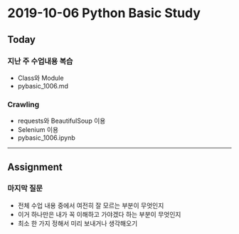 # 2019-10-06 Python Basic Study

## Today

### 지난 주 수업내용 복습
* Class와 Module
* pybasic_1006.md

### Crawling
* requests와 BeautifulSoup 이용
* Selenium 이용
* pybasic_1006.ipynb
---
## Assignment
### 마지막 질문
* 전체 수업 내용 중에서 여전히 잘 모르는 부분이 무엇인지
* 이거 하나만은 내가 꼭 이해하고 가야겠다 하는 부분이 무엇인지
* 최소 한 가지 정해서 미리 보내거나 생각해오기